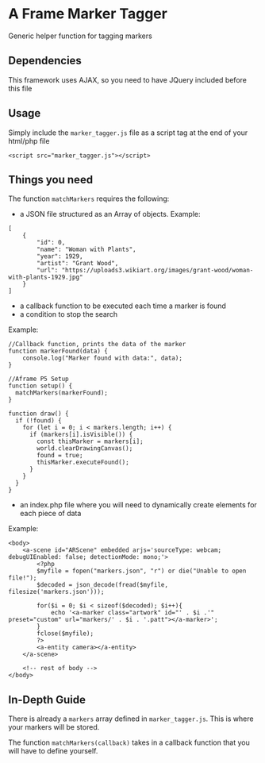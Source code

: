# A Frame Marker Tagger
Generic helper function for tagging markers

## Dependencies
This framework uses AJAX, so you need to have JQuery included before this file

## Usage
Simply include the `marker_tagger.js` file as a script tag at the end of your html/php file

```
<script src="marker_tagger.js"></script>
```

## Things you need
The function `matchMarkers` requires the following:

- a JSON file structured as an Array of objects. 
Example:

```
[
    {
        "id": 0,
        "name": "Woman with Plants",
        "year": 1929,
        "artist": "Grant Wood",
        "url": "https://uploads3.wikiart.org/images/grant-wood/woman-with-plants-1929.jpg"
    }
]
```

- a callback function to be executed each time a marker is found
- a condition to stop the search

Example:
```
//Callback function, prints the data of the marker
function markerFound(data) {
    console.log("Marker found with data:", data);
}

//Aframe P5 Setup
function setup() {
  matchMarkers(markerFound);
}

function draw() {
  if (!found) {
    for (let i = 0; i < markers.length; i++) {
      if (markers[i].isVisible()) {
        const thisMarker = markers[i];
        world.clearDrawingCanvas();
        found = true;
        thisMarker.executeFound();
      }
    }
  }
}
```
- an index.php file where you will need to dynamically create <a-marker> elements for each piece of data

Example:
```
<body>
    <a-scene id="ARScene" embedded arjs='sourceType: webcam; debugUIEnabled: false; detectionMode: mono;'>
        <?php
		$myfile = fopen("markers.json", "r") or die("Unable to open file!");
		$decoded = json_decode(fread($myfile, filesize('markers.json')));

		for($i = 0; $i < sizeof($decoded); $i++){
			echo '<a-marker class="artwork" id="' . $i .'" preset="custom" url="markers/' . $i . '.patt"></a-marker>';
		}
		fclose($myfile);
		?>
        <a-entity camera></a-entity>
    </a-scene>
    
    <!-- rest of body -->
</body>
```

## In-Depth Guide

There is already a `markers` array defined in `marker_tagger.js`. This is where your markers will be stored. 

The function `matchMarkers(callback)` takes in a callback function that you will have to define yourself.
